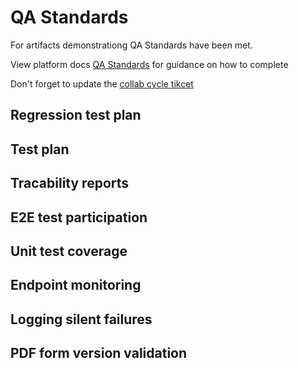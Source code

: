 # QA Standards

For artifacts demonstrationg QA Standards have been met.

View platform docs [QA Standards](https://depo-platform-documentation.scrollhelp.site/developer-docs/quality-assurance-standards) for guidance on how to complete

Don't forget to update the [collab cycle tikcet](https://github.com/department-of-veterans-affairs/va.gov-team/issues/121310)

## Regression test plan

## Test plan

## Tracability reports

## E2E test participation

## Unit test coverage


## Endpoint monitoring 

## Logging silent failures

## PDF form version validation
